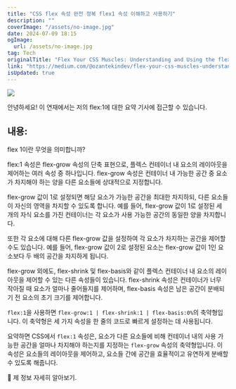 ```yaml
---
title: "CSS flex 속성 완전 정복 flex1 속성 이해하고 사용하기"
description: ""
coverImage: "/assets/no-image.jpg"
date: 2024-07-09 18:15
ogImage: 
  url: /assets/no-image.jpg
tag: Tech
originalTitle: "Flex Your CSS Muscles: Understanding and Using the flex:1 Property"
link: "https://medium.com/@ozantekindev/flex-your-css-muscles-understanding-and-using-the-flex-1-property-6657fb2382b3"
isUpdated: true
---
```





<img src="https://miro.medium.com/v2/resize:fit:1400/1*ykK41RatkzwYeC7NB8G7PQ.gif" />

안녕하세요! 이 연재에서는 저의 flex:1에 대한 요약 기사에 접근할 수 있습니다.

## 내용:

flex 1이란 무엇을 의미합니까?

<div class="content-ad"></div>

flex:1 속성은 flex-grow 속성의 단축 표현으로, 플렉스 컨테이너 내 요소의 레이아웃을 제어하는 여러 속성 중 하나입니다. flex-grow 속성은 컨테이너 내 가능한 공간 중 요소가 차지해야 하는 양을 다른 요소들에 상대적으로 지정합니다.

flex-grow 값이 1로 설정되면 해당 요소가 가능한 공간을 최대한 차지하되, 다른 요소들이 자신의 영역을 차지할 수 있도록 합니다. 예를 들어, flex-grow 값이 1로 설정된 세 개의 자식 요소를 가진 컨테이너는 각 요소가 사용 가능한 공간의 동일한 양을 차지합니다.

또한 각 요소에 대해 다른 flex-grow 값을 설정하여 각 요소가 차지하는 공간을 제어할 수도 있습니다. 예를 들어, flex-grow 값이 2로 설정된 요소는 flex-grow 값이 1인 요소보다 두 배의 공간을 차지하게 됩니다.

flex-grow 외에도, flex-shrink 및 flex-basis와 같이 플렉스 컨테이너 내 요소의 레이아웃을 제어할 수 있는 다른 속성들이 있습니다. flex-shrink 속성은 컨테이너가 너무 작아질 때 요소가 얼마나 줄어들지를 제어하며, flex-basis 속성은 남은 공간이 분배되기 전 요소의 초기 크기를 제어합니다.

<div class="content-ad"></div>

`flex:1`을 사용하면 `flex-grow:1 | flex-shrink:1 | flex-basis:0%`의 축약형입니다. 이 축약형은 세 가지 속성을 한 줄의 코드로 빠르게 설정하는 데 사용됩니다.

요약하면 CSS에서 `flex:1` 속성은, 요소가 다른 요소들에 비해 컨테이너 내의 사용 가능한 공간을 얼마나 차지해야 하는지를 지정하는 `flex-grow` 속성의 축약형입니다. 이 속성은 요소들의 레이아웃을 제어하고, 요소들 간에 공간을 효율적이고 유연하게 분배할 수 있도록 해줍니다.

🔗 제 정보 자세히 알아보기.